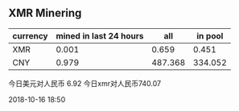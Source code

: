 ## XMR Minering

|currency|mined in last 24 hours|all|in pool|
|---|---|---|---|
|XMR|0.001|0.659|0.451|
|CNY|0.979|487.368|334.052|

今日美元对人民币 6.92	今日xmr对人民币740.07


2018-10-16 18:50